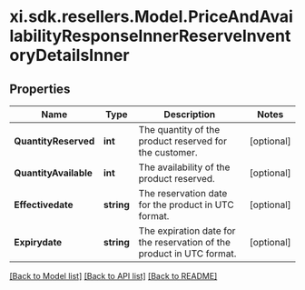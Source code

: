 # xi.sdk.resellers.Model.PriceAndAvailabilityResponseInnerReserveInventoryDetailsInner

## Properties

Name | Type | Description | Notes
------------ | ------------- | ------------- | -------------
**QuantityReserved** | **int** | The quantity of the product reserved for the customer. | [optional] 
**QuantityAvailable** | **int** | The availability of the product reserved. | [optional] 
**Effectivedate** | **string** | The reservation date for the product in UTC format. | [optional] 
**Expirydate** | **string** | The expiration date for the reservation of the product in UTC format. | [optional] 

[[Back to Model list]](../README.md#documentation-for-models) [[Back to API list]](../README.md#documentation-for-api-endpoints) [[Back to README]](../README.md)

